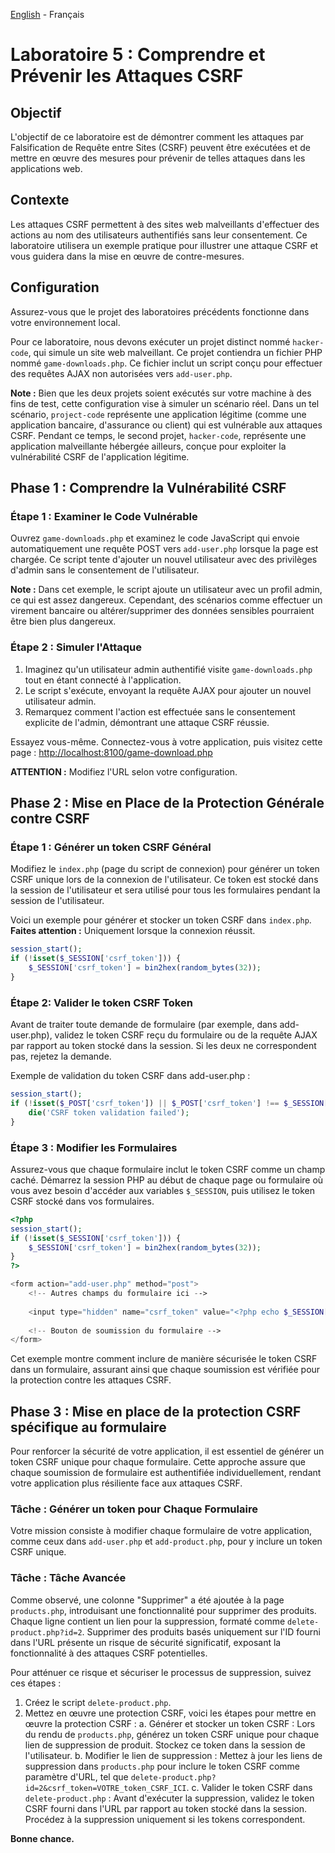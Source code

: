 [English](https://github.com/nasri-lab/sql-injection/blob/main/labs/lab5-en.md) - Français

# Laboratoire 5 : Comprendre et Prévenir les Attaques CSRF

## Objectif
L'objectif de ce laboratoire est de démontrer comment les attaques par Falsification de Requête entre Sites (CSRF) peuvent être exécutées et de mettre en œuvre des mesures pour prévenir de telles attaques dans les applications web.

## Contexte
Les attaques CSRF permettent à des sites web malveillants d'effectuer des actions au nom des utilisateurs authentifiés sans leur consentement. Ce laboratoire utilisera un exemple pratique pour illustrer une attaque CSRF et vous guidera dans la mise en œuvre de contre-mesures.

## Configuration
Assurez-vous que le projet des laboratoires précédents fonctionne dans votre environnement local.

Pour ce laboratoire, nous devons exécuter un projet distinct nommé `hacker-code`, qui simule un site web malveillant. Ce projet contiendra un fichier PHP nommé `game-downloads.php`. Ce fichier inclut un script conçu pour effectuer des requêtes AJAX non autorisées vers `add-user.php`.

**Note :** Bien que les deux projets soient exécutés sur votre machine à des fins de test, cette configuration vise à simuler un scénario réel. Dans un tel scénario, `project-code` représente une application légitime (comme une application bancaire, d'assurance ou client) qui est vulnérable aux attaques CSRF. Pendant ce temps, le second projet, `hacker-code`, représente une application malveillante hébergée ailleurs, conçue pour exploiter la vulnérabilité CSRF de l'application légitime.

## Phase 1 : Comprendre la Vulnérabilité CSRF

### Étape 1 : Examiner le Code Vulnérable
Ouvrez `game-downloads.php` et examinez le code JavaScript qui envoie automatiquement une requête POST vers `add-user.php` lorsque la page est chargée. Ce script tente d'ajouter un nouvel utilisateur avec des privilèges d'admin sans le consentement de l'utilisateur.

**Note :** Dans cet exemple, le script ajoute un utilisateur avec un profil admin, ce qui est assez dangereux. Cependant, des scénarios comme effectuer un virement bancaire ou altérer/supprimer des données sensibles pourraient être bien plus dangereux.

### Étape 2 : Simuler l'Attaque
1. Imaginez qu'un utilisateur admin authentifié visite `game-downloads.php` tout en étant connecté à l'application.
2. Le script s'exécute, envoyant la requête AJAX pour ajouter un nouvel utilisateur admin.
3. Remarquez comment l'action est effectuée sans le consentement explicite de l'admin, démontrant une attaque CSRF réussie.

Essayez vous-même. Connectez-vous à votre application, puis visitez cette page :
[http://localhost:8100/game-download.php](http://localhost:8100/game-download.php)

**ATTENTION :** Modifiez l'URL selon votre configuration.

## Phase 2 : Mise en Place de la Protection Générale contre CSRF

### Étape 1 : Générer un token CSRF Général
Modifiez le `index.php` (page du script de connexion) pour générer un token CSRF unique lors de la connexion de l'utilisateur. Ce token est stocké dans la session de l'utilisateur et sera utilisé pour tous les formulaires pendant la session de l'utilisateur.

Voici un exemple pour générer et stocker un token CSRF dans `index.php`. **Faites attention :** Uniquement lorsque la connexion réussit.

```php
session_start();
if (!isset($_SESSION['csrf_token'])) {
    $_SESSION['csrf_token'] = bin2hex(random_bytes(32));
}
```

### Étape 2: Valider le token CSRF Token

Avant de traiter toute demande de formulaire (par exemple, dans add-user.php), validez le token CSRF reçu du formulaire ou de la requête AJAX par rapport au token stocké dans la session. Si les deux ne correspondent pas, rejetez la demande.

Exemple de validation du token CSRF dans add-user.php :

```php
session_start();
if (!isset($_POST['csrf_token']) || $_POST['csrf_token'] !== $_SESSION['csrf_token']) {
    die('CSRF token validation failed');
}
```

### Étape 3 : Modifier les Formulaires

Assurez-vous que chaque formulaire inclut le token CSRF comme un champ caché. Démarrez la session PHP au début de chaque page ou formulaire où vous avez besoin d'accéder aux variables `$_SESSION`, puis utilisez le token CSRF stocké dans vos formulaires.

```php
<?php 
session_start();
if (!isset($_SESSION['csrf_token'])) {
    $_SESSION['csrf_token'] = bin2hex(random_bytes(32));
}
?>

<form action="add-user.php" method="post">
    <!-- Autres champs du formulaire ici -->
    
    <input type="hidden" name="csrf_token" value="<?php echo $_SESSION['csrf_token']; ?>" />
    
    <!-- Bouton de soumission du formulaire -->
</form>
```

Cet exemple montre comment inclure de manière sécurisée le token CSRF dans un formulaire, assurant ainsi que chaque soumission est vérifiée pour la protection contre les attaques CSRF.

## Phase 3 : Mise en place de la protection CSRF spécifique au formulaire

Pour renforcer la sécurité de votre application, il est essentiel de générer un token CSRF unique pour chaque formulaire. Cette approche assure que chaque soumission de formulaire est authentifiée individuellement, rendant votre application plus résiliente face aux attaques CSRF.

### Tâche : Générer un token pour Chaque Formulaire

Votre mission consiste à modifier chaque formulaire de votre application, comme ceux dans `add-user.php` et `add-product.php`, pour y inclure un token CSRF unique.

### Tâche : Tâche Avancée
Comme observé, une colonne "Supprimer" a été ajoutée à la page `products.php`, introduisant une fonctionnalité pour supprimer des produits. Chaque ligne contient un lien pour la suppression, formaté comme `delete-product.php?id=2`. Supprimer des produits basés uniquement sur l'ID fourni dans l'URL présente un risque de sécurité significatif, exposant la fonctionnalité à des attaques CSRF potentielles.

Pour atténuer ce risque et sécuriser le processus de suppression, suivez ces étapes :

1. Créez le script `delete-product.php`.
2. Mettez en œuvre une protection CSRF, voici les étapes pour mettre en œuvre la protection CSRF :
    a. Générer et stocker un token CSRF : Lors du rendu de `products.php`, générez un token CSRF unique pour chaque lien de suppression de produit. Stockez ce token dans la session de l'utilisateur.
    b. Modifier le lien de suppression : Mettez à jour les liens de suppression dans `products.php` pour inclure le token CSRF comme paramètre d'URL, tel que `delete-product.php?id=2&csrf_token=VOTRE_token_CSRF_ICI`.
    c. Valider le token CSRF dans `delete-product.php` : Avant d'exécuter la suppression, validez le token CSRF fourni dans l'URL par rapport au token stocké dans la session. Procédez à la suppression uniquement si les tokens correspondent.

**Bonne chance.**
